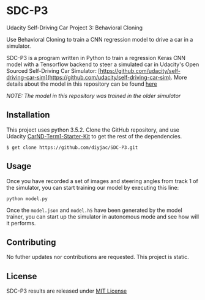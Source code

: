 SDC-P3
======
Udacity Self-Driving Car Project 3: Behavioral Cloning

Use Behavioral Cloning to train a CNN regression model to drive a car in a simulator.

SDC-P3 is a program written in Python to train a regression Keras CNN model with a Tensorflow backend to steer a simulated car in Udacity's Open Sourced Self-Driving Car Simulator: [https://github.com/udacity/self-driving-car-sim](https://github.com/udacity/self-driving-car-sim).  More details about the model in this repository can be found [here](./README-DETAILED.md)

*NOTE: The model in this repository was trained in the older simulator*

## Installation

This project uses python 3.5.2.  Clone the GitHub repository, and use Udacity [CarND-Term1-Starter-Kit](https://github.com/udacity/CarND-Term1-Starter-Kit) to get the rest of the dependencies.

```
$ get clone https://github.com/diyjac/SDC-P3.git
```

## Usage

Once you have recorded a set of images and steering angles from track 1 of the simulator, you can start training our model by executing this line:

```
python model.py
```

Once the `model.json` and `model.h5` have been generated by the model trainer, you can start up the simulator in autonomous mode and see how will it performs.

## Contributing

No futher updates nor contributions are requested.  This project is static.

## License

SDC-P3 results are released under [MIT License](./LICENSE)
